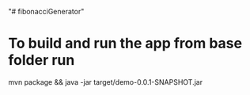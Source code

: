 "# fibonacciGenerator" 

# To build and run the app from base folder run
mvn package && java -jar target/demo-0.0.1-SNAPSHOT.jar

